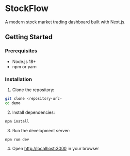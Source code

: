 
# StockFlow

A modern stock market trading dashboard built with Next.js.

## Getting Started

### Prerequisites
- Node.js 18+
- npm or yarn

### Installation

1. Clone the repository:
```bash
git clone <repository-url>
cd demo
```

2. Install dependencies:
```bash
npm install
```

3. Run the development server:
```bash
npm run dev
```

4. Open [http://localhost:3000](http://localhost:3000) in your browser

